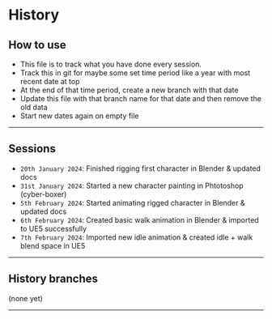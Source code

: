# History

## How to use

- This file is to track what you have done every session.
- Track this in git for maybe some set time period like a year with most recent date at top
- At the end of that time period, create a new branch with that date
- Update this file with that branch name for that date and then remove the old data
- Start new dates again on empty file

---

## Sessions

- `20th January 2024`: Finished rigging first character in Blender & updated docs
- `31st January 2024`: Started a new character painting in Phtotoshop (cyber-boxer)
- `5th February 2024`: Started animating rigged character in Blender & updated docs
- `6th February 2024`: Created basic walk animation in Blender & imported to UE5 successfully
- `7th February 2024`: Imported new idle animation & created idle + walk blend space in UE5

---

## History branches 

(none yet)

---
